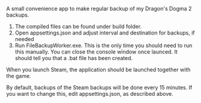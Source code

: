 A small convenience app to make regular backup of my Dragon's Dogma 2 backups.

1. The compiled files can be found under build folder. 
2. Open appsettings.json and adjust interval and destination for backups, if needed
3. Run FileBackupWorker.exe. This is the only time you should need to run this manually. You can close the console window once launced.
   It should tell you that a .bat file has been created. 
 
When you launch Steam, the application should be launched together with the game.

By default, backups of the Steam backups will be done every 15 minutes. If you want to change this, edit appsettings.json, as described above.
